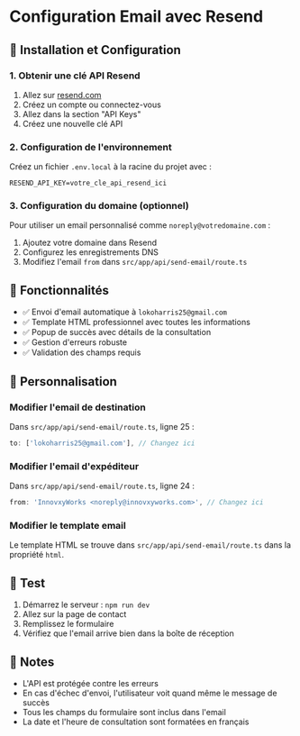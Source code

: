 # Configuration Email avec Resend

## 🚀 Installation et Configuration

### 1. Obtenir une clé API Resend

1. Allez sur [resend.com](https://resend.com)
2. Créez un compte ou connectez-vous
3. Allez dans la section "API Keys"
4. Créez une nouvelle clé API

### 2. Configuration de l'environnement

Créez un fichier `.env.local` à la racine du projet avec :

```env
RESEND_API_KEY=votre_cle_api_resend_ici
```

### 3. Configuration du domaine (optionnel)

Pour utiliser un email personnalisé comme `noreply@votredomaine.com` :

1. Ajoutez votre domaine dans Resend
2. Configurez les enregistrements DNS
3. Modifiez l'email `from` dans `src/app/api/send-email/route.ts`

## 📧 Fonctionnalités

- ✅ Envoi d'email automatique à `lokoharris25@gmail.com`
- ✅ Template HTML professionnel avec toutes les informations
- ✅ Popup de succès avec détails de la consultation
- ✅ Gestion d'erreurs robuste
- ✅ Validation des champs requis

## 🔧 Personnalisation

### Modifier l'email de destination

Dans `src/app/api/send-email/route.ts`, ligne 25 :

```typescript
to: ['lokoharris25@gmail.com'], // Changez ici
```

### Modifier l'email d'expéditeur

Dans `src/app/api/send-email/route.ts`, ligne 24 :

```typescript
from: 'InnovxyWorks <noreply@innovxyworks.com>', // Changez ici
```

### Modifier le template email

Le template HTML se trouve dans `src/app/api/send-email/route.ts` dans la propriété `html`.

## 🧪 Test

1. Démarrez le serveur : `npm run dev`
2. Allez sur la page de contact
3. Remplissez le formulaire
4. Vérifiez que l'email arrive bien dans la boîte de réception

## 📝 Notes

- L'API est protégée contre les erreurs
- En cas d'échec d'envoi, l'utilisateur voit quand même le message de succès
- Tous les champs du formulaire sont inclus dans l'email
- La date et l'heure de consultation sont formatées en français
